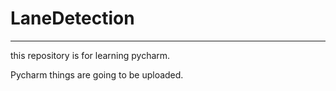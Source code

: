 # LaneDetection
- - - 
this repository is for learning pycharm.

Pycharm things are going to be uploaded.
